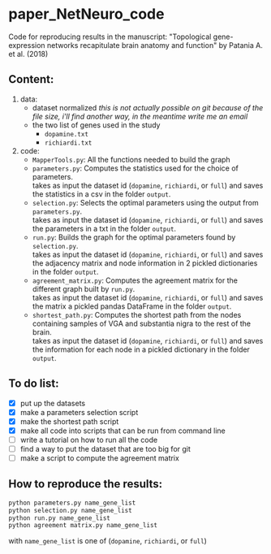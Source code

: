 # paper_NetNeuro_code
Code for reproducing results in the manuscript: 
"Topological gene-expression networks recapitulate brain anatomy and function" by Patania A. et al. (2018)

## Content:
1. data:
    - dataset normalized *this is not actually possible on git because of the file size, i'll find another way, in the meantime write me an email*
    - the two list of genes used in the study
      - `dopamine.txt`
      - `richiardi.txt`
3. code:
    - `MapperTools.py`: All the functions needed to build the graph
    - `parameters.py`: Computes the statistics used for the choice of parameters.  
    takes as input the dataset id (`dopamine`, `richiardi`, or `full`) and saves the statistics in a csv in the folder `output`.
    - `selection.py`: Selects the optimal parameters using the output from `parameters.py`.  
    takes as input the dataset id (`dopamine`, `richiardi`, or `full`) and saves the parameters in a txt in the folder `output`.
    - `run.py`: Builds the graph for the optimal parameters found by `selection.py`.  
    takes as input the dataset id (`dopamine`, `richiardi`, or `full`) and saves the adjacency matrix and node information in 2 pickled dictionaries in the folder `output`.
    - `agreement_matrix.py`: Computes the agreement matrix for the different graph built by `run.py`.  
    takes as input the dataset id (`dopamine`, `richiardi`, or `full`) and saves the matrix a pickled pandas DataFrame in the folder `output`.
    - `shortest_path.py`: Computes the shortest path from the nodes containing samples of VGA and substantia nigra to the rest of the brain.  
    takes as input the dataset id (`dopamine`, `richiardi`, or `full`) and saves the information for each node in a pickled dictionary in the folder `output`.
    
## To do list:
  - [x] put up the datasets
  - [x] make a parameters selection script
  - [x] make the shortest path script
  - [x] make all code into scripts that can be run from command line
  - [ ] write a tutorial on how to run all the code
  - [ ] find a way to put the dataset that are too big for git
  - [ ] make a script to compute the agreement matrix

## How to reproduce the results:

```bash
python parameters.py name_gene_list
python selection.py name_gene_list
python run.py name_gene_list
python agreement matrix.py name_gene_list
```
with `name_gene_list` is one of (`dopamine`, `richiardi`, or `full`)
